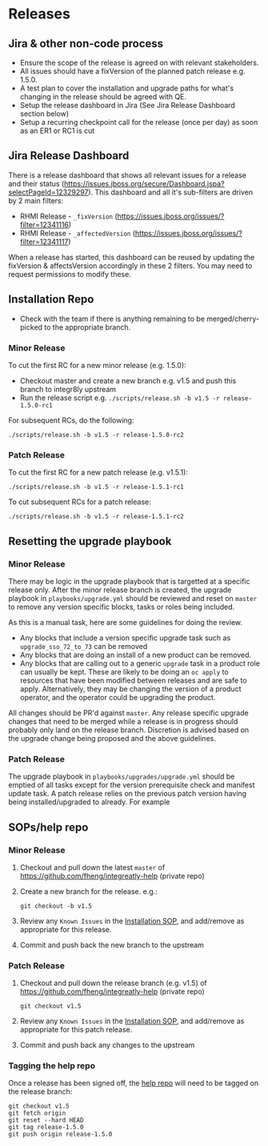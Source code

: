 # Releases

## Jira & other non-code process

* Ensure the scope of the release is agreed on with relevant stakeholders.
* All issues should have a fixVersion of the planned patch release e.g. 1.5.0.
* A test plan to cover the installation and upgrade paths for what's changing in the release should be agreed with QE.
* Setup the release dashboard in Jira (See Jira Release Dashboard section below)
* Setup a recurring checkpoint call for the release (once per day) as soon as an ER1 or RC1 is cut

## Jira Release Dashboard

There is a release dashboard that shows all relevant issues for a release and their status (https://issues.jboss.org/secure/Dashboard.jspa?selectPageId=12329297).
This dashboard and all it's sub-filters are driven by 2 main filters:

* RHMI Release - `_fixVersion` (https://issues.jboss.org/issues/?filter=12341116)
* RHMI Release - `_affectedVersion` (https://issues.jboss.org/issues/?filter=12341117)

When a release has started, this dashboard can be reused by updating the fixVersion & affectsVersion accordingly in these 2 filters.
You may need to request permissions to modify these.

## Installation Repo

* Check with the team if there is anything remaining to be merged/cherry-picked to the appropriate branch.

### Minor Release

To cut the first RC for a new minor release (e.g. 1.5.0):

* Checkout master and create a new branch e.g. v1.5 and push this branch to integr8ly upstream
* Run the release script e.g. `./scripts/release.sh -b v1.5 -r release-1.5.0-rc1`

For subsequent RCs, do the following:
       
`./scripts/release.sh -b v1.5 -r release-1.5.0-rc2`

### Patch Release

To cut the first RC for a new patch release (e.g. v1.5.1):

`./scripts/release.sh -b v1.5 -r release-1.5.1-rc1`

To cut subsequent RCs for a patch release:

`./scripts/release.sh -b v1.5 -r release-1.5.1-rc2`


## Resetting the upgrade playbook


### Minor Release

There may be logic in the upgrade playbook that is targetted at a specific release only.
After the minor release branch is created, the upgrade playbook in `playbooks/upgrade.yml` should be reviewed and reset on `master` to remove any version specific blocks, tasks or roles being included.

As this is a manual task, here are some guidelines for doing the review.

* Any blocks that include a version specific upgrade task such as `upgrade_sso_72_to_73` can be removed
* Any blocks that are doing an install of a new product can be removed.
* Any blocks that are calling out to a generic `upgrade` task in a product role can usually be kept. These are likely to be doing an `oc apply` to resources that have been modified between releases and are safe to apply. Alternatively, they may be changing the version of a product operator, and the operator could be upgrading the product.

All changes should be PR'd against `master`.
Any release specific upgrade changes that need to be merged while a release is in progress should probably only land on the release branch. Discretion is advised based on the upgrade change being proposed and the above guidelines.

### Patch Release

The upgrade playbook in `playbooks/upgrades/upgrade.yml` should be emptied of all tasks except for the version prerequisite check and manifest update task.
A patch release relies on the previous patch version having being installed/upgraded to already.
For example


## SOPs/help repo


### Minor Release

1) Checkout and pull down the latest `master` of https://github.com/fheng/integreatly-help (private repo)
2) Create a new branch for the release. e.g.:

    ```git checkout -b v1.5```
3) Review any `Known Issues` in the [Installation SOP](https://github.com/fheng/integreatly-help/blob/master/sops/OSD_SRE_integreatly_install.asciidoc), and add/remove as appropriate for this release.
4) Commit and push back the new branch to the upstream

### Patch Release

1) Checkout and pull down the release branch (e.g. v1.5) of https://github.com/fheng/integreatly-help (private repo)

    ```git checkout v1.5```
2) Review any `Known Issues` in the [Installation SOP](https://github.com/fheng/integreatly-help/blob/master/sops/OSD_SRE_integreatly_install.asciidoc), and add/remove as appropriate for this patch release.
3) Commit and push back any changes to the upstream

### Tagging the help repo

Once a release has been signed off, the [help repo](https://github.com/fheng/integreatly-help) will need to be tagged on the release branch:

```
git checkout v1.5
git fetch origin
git reset --hard HEAD
git tag release-1.5.0
git push origin release-1.5.0
```
